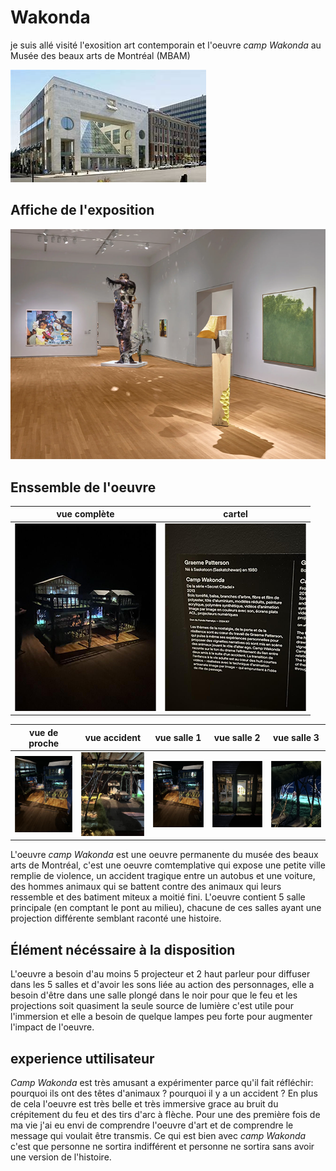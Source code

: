 # Wakonda

je suis allé visité l'exosition art contemporain et l'oeuvre *camp Wakonda* au Musée des beaux arts de Montréal (MBAM) 

![photo](medias/musee_des_beau_art_MBAM.jfif)

## Affiche de l'exposition 

![photo](medias/art_comtemporain_MBAM.png)


## Enssemble de l'oeuvre

vue complète  |  cartel
:-------------------------:|:-------------------------:
![photo](medias/wakonda_enssemble_03.png)|![photo](medias/wakonda_cartel_01.png)

vue de proche |  vue accident |  vue salle 1 |  vue salle 2 |  vue salle 3
:-------------------------:|:-------------------------:|:-------------------------:|:-------------------------:|:-------------------------:
![photo](medias/wakonda_enssemble_proche.png)|![photo](medias/wakonda_accident_01.png)|![photo](medias/wakonda_enssemble_proche.png)|![photo](medias/wakonda_salle_01.png)|![photo](medias/wakonda_salle_02_02.png)||![photo](medias/wakonda_salle_01.png)|![photo](medias/wakonda_salle_03_01.png)

L'oeuvre *camp Wakonda* est une oeuvre permanente du musée des beaux arts de Montréal, c'est une oeuvre comtemplative qui expose une petite ville remplie de violence, un accident tragique entre un autobus et une voiture, des hommes animaux qui se battent contre des animaux qui leurs ressemble et des batiment miteux a moitié fini. L'oeuvre contient 5 salle principale (en comptant le pont au milieu), chacune de ces salles ayant une projection différente semblant raconté une histoire.

## Élément nécéssaire à la disposition

L'oeuvre a besoin d'au moins 5 projecteur et 2 haut parleur pour diffuser dans les 5 salles et d'avoir les sons liée au action des personnages, elle a besoin d'être dans une salle plongé dans le noir pour que le feu et les projections soit quasiment la seule source de lumière c'est utile pour l'immersion et elle a besoin de quelque lampes peu forte pour augmenter l'impact de l'oeuvre.

## experience uttilisateur

*Camp Wakonda* est très amusant a expérimenter parce qu'il fait réfléchir: pourquoi ils ont des têtes d'animaux ? pourquoi il y a un accident ? En plus de cela l'oeuvre est très belle et très immersive grace au bruit du crépitement du feu et des tirs d'arc à flèche. Pour une des première fois de ma vie j'ai eu envi de comprendre l'oeuvre d'art et de comprendre le message qui voulait être transmis. Ce qui est bien avec *camp Wakonda* c'est que personne ne sortira indifférent et personne ne sortira sans avoir une version de l'histoire.   
